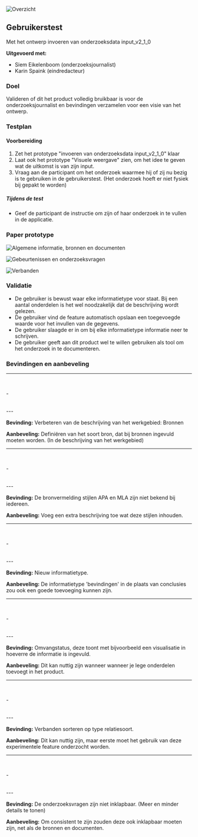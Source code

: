 ![Overzicht](content/overzicht.jpg)


## Gebruikerstest

Met het ontwerp invoeren van onderzoeksdata input_v2_1_0

__Uitgevoerd met:__
* Siem Eikelenboom (onderzoeksjournalist)
* Karin Spaink (eindredacteur)


### Doel
Valideren of dit het product volledig bruikbaar is voor de onderzoeksjournalist en bevindingen verzamelen voor een visie van het ontwerp.

### Testplan

#### Voorbereiding
1. Zet het prototype "invoeren van onderzoeksdata input_v2_1_0"  klaar
2. Laat ook het prototype "Visuele weergave" zien, om het idee te geven wat de uitkomst is van zijn input.
3. Vraag aan de participant om het onderzoek waarmee hij of zij nu bezig is te gebruiken in de gebruikerstest. (Het onderzoek hoeft er niet fysiek bij gepakt te worden)

##### Tijdens de test
* Geef de participant de instructie om zijn of haar onderzoek in te vullen in de applicatie.


### Paper prototype

![Algemene informatie, bronnen en documenten](content/20191025_143622.jpg)

![Gebeurtenissen en onderzoeksvragen](content/20191025_143628.jpg)

![Verbanden](content/20191025_143633.jpg)



### Validatie
* De gebruiker is bewust waar elke informatietype voor staat. Bij een aantal onderdelen is het wel noodzakelijk dat de beschrijving wordt gelezen.
* De gebruiker vind de feature automatisch opslaan een toegevoegde waarde voor het invullen van de gegevens.
* De gebruiker slaagde er in om bij elke informatietype informatie neer te schrijven. 
* De gebruiker geeft aan dit product wel te willen gebruiken als tool om het onderzoek in te documenteren.

### Bevindingen en aanbeveling


---
<br>
<p>-</p>
<br>
---

__Bevinding:__ Verbeteren van de beschrijving van het werkgebied: Bronnen

__Aanbeveling:__ Definiëren van het soort bron, dat bij bronnen ingevuld moeten worden. (In de beschrijving van het werkgebied)



---
<br>
<p>-</p>
<br>
---


__Bevinding:__ De bronvermelding stijlen APA en MLA zijn niet bekend bij iedereen.

__Aanbeveling:__ Voeg een extra beschrijving toe wat deze stijlen inhouden.


---
<br>
<p>-</p>
<br>
---


__Bevinding:__ Nieuw informatietype.

__Aanbeveling:__ De informatietype 'bevindingen' in de plaats van conclusies zou ook een goede toevoeging kunnen zijn.


---
<br>
<p>-</p>
<br>
---

__Bevinding:__ Omvangstatus, deze toont met bijvoorbeeld een visualisatie in hoeverre de informatie is ingevuld.

__Aanbeveling:__ Dit kan nuttig zijn wanneer wanneer je lege onderdelen toevoegt in het product.


---
<br>
<p>-</p>
<br>
---

__Bevinding:__ Verbanden sorteren op type relatiesoort.

__Aanbeveling:__ Dit kan nuttig zijn, maar eerste moet het gebruik van deze experimentele feature onderzocht worden.

---
<br>
<p>-</p>
<br>
---

__Bevinding:__ De onderzoeksvragen zijn niet inklapbaar. (Meer en minder details te tonen)

__Aanbeveling:__ Om consistent te zijn zouden deze ook inklapbaar moeten zijn, net als de bronnen en documenten.

